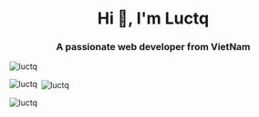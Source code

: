 <h1 align="center">Hi 👋, I'm Luctq</h1>
<h3 align="center">A passionate web developer from VietNam</h3>

<p align="left"> <img src="https://komarev.com/ghpvc/?username=luctq&label=Profile%20views&color=0e75b6&style=flat" alt="luctq" /> </p>


<p><img align="left" src="https://github-readme-stats.vercel.app/api/top-langs?username=luctq&show_icons=true&locale=en&layout=compact" alt="luctq" /></p>

<p>&nbsp;<img align="center" src="https://github-readme-stats.vercel.app/api?username=luctq&show_icons=true&locale=en" alt="luctq" /></p>

<p><img align="center" src="https://github-readme-streak-stats.herokuapp.com/?user=luctq&" alt="luctq" /></p>
